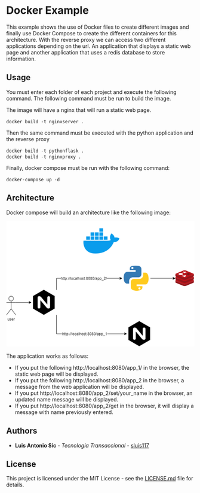 # Docker Example

This example shows the use of Docker files to create different images and finally use Docker Compose to create the different containers for this architecture. With the reverse proxy we can access two different applications depending on the url. An application that displays a static web page and another application that uses a redis database to store information.

## Usage
You must enter each folder of each project and execute the following command. The following command must be run to build the image. 

The image will have a nginx that will run a static web page. 

```shell
docker build -t nginxserver .
```

Then the same command must be executed with the python application and the reverse proxy 

```shell
docker build -t pythonflask .
docker build -t nginxproxy .

```

Finally, docker compose must be run with the following command:

```shell
docker-compose up -d
```

## Architecture
Docker compose will build an architecture like the following image:

 <img src="./resources/dockerCompose.png" title="Architecture">

The application works as follows:
* If you put the following http://localhost:8080/app_1/ in the browser, the static web page will be displayed.
* If you put the following http://localhost:8080/app_2 in the browser, a message from the web application will be displayed.
* If you put http://localhost:8080/app_2/set/your_name in the browser, an updated name message will be displayed.
* If you put http://localhost:8080/app_2/get in the browser, it will display a message with name previously entered.

## Authors

* **Luis Antonio Sic** - *Tecnologia Transaccional* - [sluis117](https://github.com/LuisSic)


## License

This project is licensed under the MIT License - see the [LICENSE.md](LICENSE.md) file for details.

